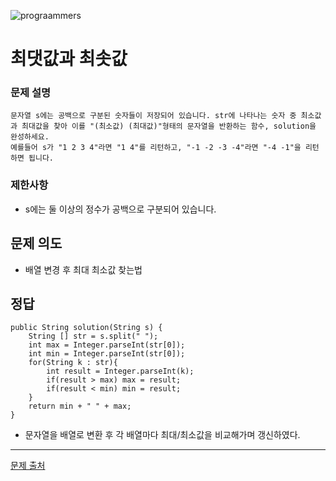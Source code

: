 ![prograammers](https://github.com/user-attachments/assets/0c8ee936-25ad-482b-a2a9-82ac3abfdfe0)

# 최댓값과 최솟값

### 문제 설명
```
문자열 s에는 공백으로 구분된 숫자들이 저장되어 있습니다. str에 나타나는 숫자 중 최소값과 최대값을 찾아 이를 "(최소값) (최대값)"형태의 문자열을 반환하는 함수, solution을 완성하세요.
예를들어 s가 "1 2 3 4"라면 "1 4"를 리턴하고, "-1 -2 -3 -4"라면 "-4 -1"을 리턴하면 됩니다.
```

### 제한사항
- s에는 둘 이상의 정수가 공백으로 구분되어 있습니다.

## 문제 의도
- 배열 변경 후 최대 최소값 찾는법

## 정답
```
public String solution(String s) {
    String [] str = s.split(" ");
    int max = Integer.parseInt(str[0]);
    int min = Integer.parseInt(str[0]);
    for(String k : str){
        int result = Integer.parseInt(k);
        if(result > max) max = result;
        if(result < min) min = result;
    }
    return min + " " + max;
}
```
- 문자열을 배열로 변환 후 각 배열마다 최대/최소값을 비교해가며 갱신하였다.

---
[문제 출처](https://school.programmers.co.kr/learn/courses/30/lessons/12939?language=java)